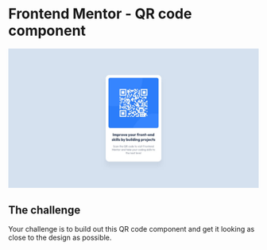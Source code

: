 # Frontend Mentor - QR code component

![Design preview for the QR code component coding challenge](./assets/desktop-design.jpg)

## The challenge

Your challenge is to build out this QR code component and get it looking as close to the design as possible.
